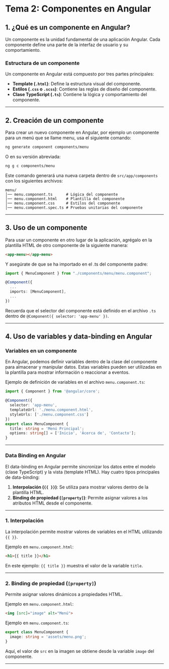 # **Tema 2: Componentes en Angular**

## **1. ¿Qué es un componente en Angular?**
Un componente es la unidad fundamental de una aplicación Angular. Cada componente define una parte de la interfaz de usuario y su comportamiento.

### **Estructura de un componente**
Un componente en Angular está compuesto por tres partes principales:
- **Template (`.html`)**: Define la estructura visual del componente.
- **Estilos (`.css` o `.scss`)**: Contiene las reglas de diseño del componente.
- **Clase TypeScript (`.ts`)**: Contiene la lógica y comportamiento del componente.

---

## **2. Creación de un componente**
Para crear un nuevo componente en Angular, por ejemplo un componente para un menú que se llame menu, usa el siguiente comando:

```sh
ng generate component components/menu
```

O en su versión abreviada:

```sh
ng g c components/menu
```

Este comando generará una nueva carpeta dentro de `src/app/components` con los siguientes archivos:

```
menu/
│── menu.component.ts      # Lógica del componente
│── menu.component.html    # Plantilla del componente
│── menu.component.css     # Estilos del componente
│── menu.component.spec.ts # Pruebas unitarias del componente
```

---

## **3. Uso de un componente**
Para usar un componente en otro lugar de la aplicación, agrégalo en la plantilla HTML de otro componente de la siguiente manera:

```html
<app-menu></app-menu>
```

Y asegúrate de que se ha importado en el .ts del componente padre:

```ts
import { MenuComponent } from "./components/menu/menu.component";

@Component({
  ...
  imports: [MenuComponent],
  ...
})
```

Recuerda que el selector del componente está definido en el archivo `.ts` dentro de `@Component({ selector: 'app-menu' })`.


---

## **4. Uso de variables y data-binding en Angular**

### **Variables en un componente**
En Angular, podemos definir variables dentro de la clase del componente para almacenar y manipular datos. Estas variables pueden ser utilizadas en la plantilla para mostrar información o reaccionar a eventos.

Ejemplo de definición de variables en el archivo `menu.component.ts`:

```ts
import { Component } from '@angular/core';

@Component({
  selector: 'app-menu',
  templateUrl: './menu.component.html',
  styleUrls: ['./menu.component.css']
})
export class MenuComponent {
  title: string = 'Menú Principal';
  options: string[] = ['Inicio', 'Acerca de', 'Contacto'];
}
```

---

### **Data Binding en Angular**
El data-binding en Angular permite sincronizar los datos entre el modelo (clase TypeScript) y la vista (template HTML). Hay cuatro tipos principales de data-binding:

1. **Interpolación (`{{ }}`)**: Se utiliza para mostrar valores dentro de la plantilla HTML.
2. **Binding de propiedad (`[property]`)**: Permite asignar valores a los atributos HTML desde el componente.

---

### **1. Interpolación**
La interpolación permite mostrar valores de variables en el HTML utilizando `{{ }}`.

Ejemplo en `menu.component.html`:

```html
<h1>{{ title }}</h1>
```

En este ejemplo:
`{{ title }}` muestra el valor de la variable `title`.

---

### **2. Binding de propiedad (`[property]`)**
Permite asignar valores dinámicos a propiedades HTML.

Ejemplo en `menu.component.html`:

```html
<img [src]="image" alt="Menú">
```

Ejemplo en `menu.component.ts`:

```ts
export class MenuComponent {
  image: string = 'assets/menu.png';
}
```

Aquí, el valor de `src` en la imagen se obtiene desde la variable `image` del componente.

---
